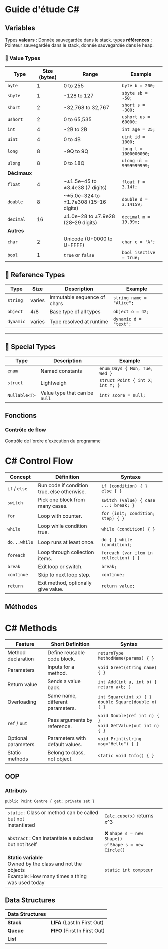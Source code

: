 # Guide d'étude C#

## Variables

Types **valeurs** : Donnée sauvegardée dans le stack.
types **références** : Pointeur sauvegardée dans le stack, donnée sauvegardée dans le heap.


### 🔹 Value Types

| Type    | Size (bytes) | Range | Example |
|---------|--------------|-------|---------|
| `byte`  | 1 | 0 to 255 | `byte b = 200;` |
| `sbyte` | 1 | -128 to 127 | `sbyte sb = -50;` |
| `short` | 2 | -32,768 to 32,767 | `short s = -300;` |
| `ushort`| 2 | 0 to 65,535 | `ushort us = 60000;` |
| `int`   | 4 | -2B to 2B| `int age = 25;` |
| `uint`  | 4 | 0 to 4B | `uint id = 1000;` |
| `long`  | 8 | -9Q to 9Q | `long l = 1000000000;` |
| `ulong` | 8 | 0 to 18Q | `ulong ul = 9999999999;` |
|**Décimaux**|
| `float` | 4 | ~±1.5e−45 to ±3.4e38 (7 digits) | `float f = 3.14f;` |
| `double`| 8 | ~±5.0e−324 to ±1.7e308 (15–16 digits) | `double d = 3.14159;` |
| `decimal`| 16 | ±1.0e−28 to ±7.9e28 (28–29 digits) | `decimal m = 19.99m;` |
|**Autres**|
| `char`  | 2 | Unicode (U+0000 to U+FFFF) | `char c = 'A';` |
| `bool`  | 1 | `true` or `false` | `bool isActive = true;` |

## 🔹 Reference Types

| Type    | Size | Description | Example |
|---------|------|-------------|---------|
| `string` | varies | Immutable sequence of chars | `string name = "Alice";` |
| `object` | 4/8 | Base type of all types | `object o = 42;` |
| `dynamic` | varies | Type resolved at runtime | `dynamic d = "text";` |

---

## 🔹 Special Types

| Type    | Description | Example |
|---------|-------------|---------|
| `enum`  | Named constants | `enum Days { Mon, Tue, Wed }` |
| `struct`| Lightweigh | `struct Point { int X; int Y; }` |
| `Nullable<T>` | Value type that can be `null` | `int? score = null;` |
## Fonctions
### Contrôle de flow
Contrôle de l'ordre d'exécution du programme



# C# Control Flow

| Concept | Définition | Syntaxe |
|-------------------|------------------|--------|
| `if` / `else`     | Run code if condition true, else otherwise. | `if (condition) { } else { }` |
| `switch`          | Pick one block from many cases. | `switch (value) { case ...: break; }` |
| `for`             | Loop with counter. | `for (init; condition; step) { }` |
| `while`           | Loop while condition true. | `while (condition) { }` |
| `do...while`      | Loop runs at least once. | `do { } while (condition);` |
| `foreach`         | Loop through collection items. | `foreach (var item in collection) { }` |
| `break`           | Exit loop or switch. | `break;` |
| `continue`        | Skip to next loop step. | `continue;` |
| `return`          | Exit method, optionally give value. | `return value;` |

## Méthodes
# C# Methods

| Feature             | Short Definition | Syntax |
|---------------------|-----------------|--------|
| Method declaration  | Define reusable code block. | `returnType MethodName(params) { }` |
| Parameters          | Inputs for a method. | `void Greet(string name) { }` |
| Return value        | Sends a value back. | `int Add(int a, int b) { return a+b; }` |
| Overloading         | Same name, different parameters. | `int Square(int x) { }` <br> `double Square(double x) { }` |
| `ref` / `out`       | Pass arguments by reference. | `void Double(ref int n) { }` <br> `void GetValue(out int n) { }` |
| Optional parameters | Parameters with default values. | `void Print(string msg="Hello") { }` |
| Static methods      | Belong to class, not object. | `static void Info() { }` |

##


## OOP


### Attributs 
`public Point Centre { get; private set }`


|||
|-|-
`static` : Class or method can be called but not <br> instantiated| `Calc.cube(x)` returns x^3
`abstract` : Can instantiate a subclass <br>but not itself|:x: `Shape s = new Shape()` <br> :white_check_mark: `Shape s = new Circle()`
**Static variable** <br> Owned by the class and not the objects <br> Example: How many times a thing <br> was used today|`static int compteur`


## Data Structures

|Data Structures ||
|-|-|
|**Stack**| **LIFA** (Last In First Out)
|**Queue**|**FIFO** (First In First Out)
|**List**|